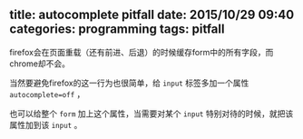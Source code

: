 title: autocomplete pitfall
date: 2015/10/29  09:40
categories: programming
tags: pitfall
---
firefox会在页面重载（还有前进、后退）的时候缓存form中的所有字段，而chrome却不会。

当然要避免firefox的这一行为也很简单，给 `input` 标签多加一个属性 `autocomplete=off` ，

也可以给整个 `form` 加上这个属性，当需要对某个 `input` 特别对待的时候，就把该属性加到该 `input` 。
